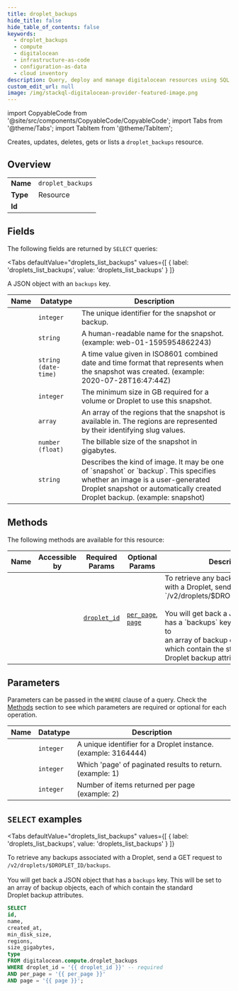 ```yaml
--- 
title: droplet_backups
hide_title: false
hide_table_of_contents: false
keywords:
  - droplet_backups
  - compute
  - digitalocean
  - infrastructure-as-code
  - configuration-as-data
  - cloud inventory
description: Query, deploy and manage digitalocean resources using SQL
custom_edit_url: null
image: /img/stackql-digitalocean-provider-featured-image.png
---
```


import CopyableCode from '@site/src/components/CopyableCode/CopyableCode';
import Tabs from '@theme/Tabs';
import TabItem from '@theme/TabItem';

Creates, updates, deletes, gets or lists a <code>droplet_backups</code> resource.

## Overview
<table><tbody>
<tr><td><b>Name</b></td><td><code>droplet_backups</code></td></tr>
<tr><td><b>Type</b></td><td>Resource</td></tr>
<tr><td><b>Id</b></td><td><CopyableCode code="digitalocean.compute.droplet_backups" /></td></tr>
</tbody></table>

## Fields

The following fields are returned by `SELECT` queries:

<Tabs
    defaultValue="droplets_list_backups"
    values={[
        { label: 'droplets_list_backups', value: 'droplets_list_backups' }
    ]}
>
<TabItem value="droplets_list_backups">

A JSON object with an `backups` key.

<table>
<thead>
    <tr>
    <th>Name</th>
    <th>Datatype</th>
    <th>Description</th>
    </tr>
</thead>
<tbody>
<tr>
    <td><CopyableCode code="id" /></td>
    <td><code>integer</code></td>
    <td>The unique identifier for the snapshot or backup.</td>
</tr>
<tr>
    <td><CopyableCode code="name" /></td>
    <td><code>string</code></td>
    <td>A human-readable name for the snapshot. (example: web-01-1595954862243)</td>
</tr>
<tr>
    <td><CopyableCode code="created_at" /></td>
    <td><code>string (date-time)</code></td>
    <td>A time value given in ISO8601 combined date and time format that represents when the snapshot was created. (example: 2020-07-28T16:47:44Z)</td>
</tr>
<tr>
    <td><CopyableCode code="min_disk_size" /></td>
    <td><code>integer</code></td>
    <td>The minimum size in GB required for a volume or Droplet to use this snapshot.</td>
</tr>
<tr>
    <td><CopyableCode code="regions" /></td>
    <td><code>array</code></td>
    <td>An array of the regions that the snapshot is available in. The regions are represented by their identifying slug values.</td>
</tr>
<tr>
    <td><CopyableCode code="size_gigabytes" /></td>
    <td><code>number (float)</code></td>
    <td>The billable size of the snapshot in gigabytes.</td>
</tr>
<tr>
    <td><CopyableCode code="type" /></td>
    <td><code>string</code></td>
    <td>Describes the kind of image. It may be one of `snapshot` or `backup`. This specifies whether an image is a user-generated Droplet snapshot or automatically created Droplet backup. (example: snapshot)</td>
</tr>
</tbody>
</table>
</TabItem>
</Tabs>

## Methods

The following methods are available for this resource:

<table>
<thead>
    <tr>
    <th>Name</th>
    <th>Accessible by</th>
    <th>Required Params</th>
    <th>Optional Params</th>
    <th>Description</th>
    </tr>
</thead>
<tbody>
<tr>
    <td><a href="#droplets_list_backups"><CopyableCode code="droplets_list_backups" /></a></td>
    <td><CopyableCode code="select" /></td>
    <td><a href="#parameter-droplet_id"><code>droplet_id</code></a></td>
    <td><a href="#parameter-per_page"><code>per_page</code></a>, <a href="#parameter-page"><code>page</code></a></td>
    <td>To retrieve any backups associated with a Droplet, send a GET request to<br />`/v2/droplets/$DROPLET_ID/backups`.<br /><br />You will get back a JSON object that has a `backups` key. This will be set to<br />an array of backup objects, each of which contain the standard<br />Droplet backup attributes.<br /></td>
</tr>
</tbody>
</table>

## Parameters

Parameters can be passed in the `WHERE` clause of a query. Check the [Methods](#methods) section to see which parameters are required or optional for each operation.

<table>
<thead>
    <tr>
    <th>Name</th>
    <th>Datatype</th>
    <th>Description</th>
    </tr>
</thead>
<tbody>
<tr id="parameter-droplet_id">
    <td><CopyableCode code="droplet_id" /></td>
    <td><code>integer</code></td>
    <td>A unique identifier for a Droplet instance. (example: 3164444)</td>
</tr>
<tr id="parameter-page">
    <td><CopyableCode code="page" /></td>
    <td><code>integer</code></td>
    <td>Which 'page' of paginated results to return. (example: 1)</td>
</tr>
<tr id="parameter-per_page">
    <td><CopyableCode code="per_page" /></td>
    <td><code>integer</code></td>
    <td>Number of items returned per page (example: 2)</td>
</tr>
</tbody>
</table>

## `SELECT` examples

<Tabs
    defaultValue="droplets_list_backups"
    values={[
        { label: 'droplets_list_backups', value: 'droplets_list_backups' }
    ]}
>
<TabItem value="droplets_list_backups">

To retrieve any backups associated with a Droplet, send a GET request to<br />`/v2/droplets/$DROPLET_ID/backups`.<br /><br />You will get back a JSON object that has a `backups` key. This will be set to<br />an array of backup objects, each of which contain the standard<br />Droplet backup attributes.<br />

```sql
SELECT
id,
name,
created_at,
min_disk_size,
regions,
size_gigabytes,
type
FROM digitalocean.compute.droplet_backups
WHERE droplet_id = '{{ droplet_id }}' -- required
AND per_page = '{{ per_page }}'
AND page = '{{ page }}';
```
</TabItem>
</Tabs>
